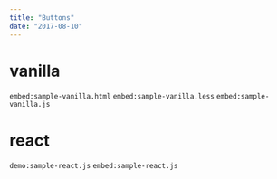 ```yaml
---
title: "Buttons"
date: "2017-08-10"
---
```


# vanilla

`embed:sample-vanilla.html`
`embed:sample-vanilla.less`
`embed:sample-vanilla.js`

# react

`demo:sample-react.js`
`embed:sample-react.js`
